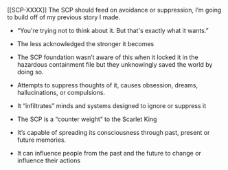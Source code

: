 [[SCP-XXXX]]
The SCP should feed on avoidance or suppression, I’m going to build off of my previous story I made.

- “You're trying not to think about it. But that's exactly what it wants.”
    
- The less acknowledged the stronger it becomes
    
- The SCP foundation wasn’t aware of this when it locked it in the hazardous containment file but they unknowingly saved the world by doing so.
    
- Attempts to suppress thoughts of it, causes obsession, dreams, hallucinations, or compulsions.
    
- It “infiltrates” minds and systems designed to ignore or suppress it
    
- The SCP is a “counter weight” to the Scarlet King
    
- It’s capable of spreading its consciousness through past, present or future memories.
    
- It can influence people from the past and the future to change or influence their actions
    